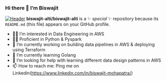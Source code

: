 ### Hi there 👋 I’m Biswajit
[![Header](https://raw.githubusercontent.com/biswajit-alti/<OWNER>/<OWNER>/readme_header.png "Header")](https://cdn.filestackcontent.com/auto_image/resize=width:750,height:400,fit:crop/compress/cache=expiry:max/19yaFBtDR6q4iapS9sEi)
**biswajit-alti/biswajit-alti** is a ✨ _special_ ✨ repository because its `README.md` (this file) appears on your GitHub profile.
- 🕵️‍♂️ I’m interested in Data Engineering in AWS 
- 👨‍🎓 Proficient in Python & Pyspark
- 🔭 I’m currently working on building data pipelines in AWS & deploying using Terraform
- 🌱 I’m currently learning Golang
- 🤔 I’m looking for help with learning different data design patterns in AWS
- 📫 How to reach me: Ping me on Linkedin(https://www.linkedin.com/in/biswajit-mohapatra/)
